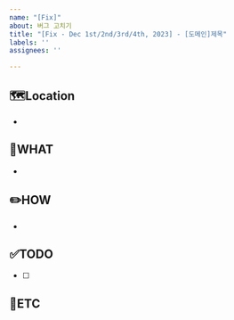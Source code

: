 ```yaml
---
name: "[Fix]"
about: 버그 고치기
title: "[Fix - Dec 1st/2nd/3rd/4th, 2023] - [도메인]제목"
labels: ''
assignees: ''

---
```


🗺️Location
-

- <!--버그 발생 위치-->

🤷WHAT
-

- <!-- 어떤 문제가 발생했는지 -->

✏️HOW
-

- <!-- 어떻게 해결했는지 -->

✅TODO
-
<!-- (선택) 간단한 설명 적어주심 착한사람! -->

- [ ] <!-- todo -->

🐾ETC
-
